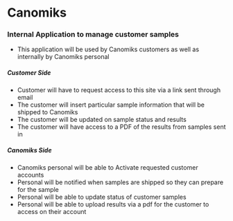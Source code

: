 # Canomiks

### Internal Application to manage customer samples

- This application will be used by Canomiks customers as well as internally by Canomiks personal

##### Customer Side
- Customer will have to request access to this site via a link sent through email
- The customer will insert particular sample information that will be shipped to Canomiks
- The customer will be updated on sample status and results
- The customer will have access to a PDF of the results from samples sent in

##### Canomiks Side
- Canomiks personal will be able to Activate requested customer accounts
- Personal will be notified when samples are shipped so they can prepare for the sample
- Personal will be able to update status of customer samples
- Personal will be able to upload results via a pdf for the customer to access on their account
